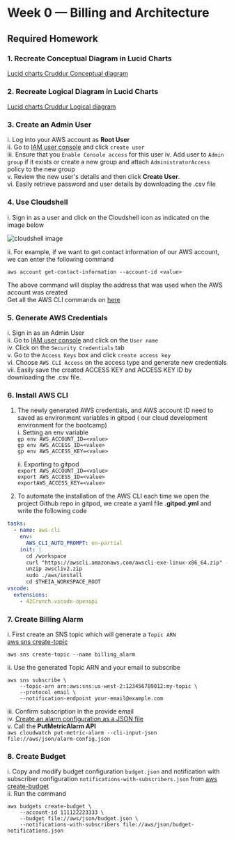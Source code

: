 # Week 0 — Billing and Architecture

## Required Homework

### 1. Recreate Conceptual Diagram in Lucid Charts
[Lucid charts Cruddur Conceptual diagram](https://lucid.app/lucidchart/e2c17852-e646-47e9-9c2e-a505dcb38f2d/edit?viewport_loc=-280%2C-125%2C2237%2C1236%2C0_0&invitationId=inv_6bb0fe62-f6bb-434f-a6db-6b26e20b7c7c)  

### 2.  Recreate Logical Diagram in Lucid Charts
[Lucid charts Cruddur Logical diagram](https://lucid.app/lucidchart/2ae356f2-1b4c-4789-9360-b2eeffef69c8/edit?viewport_loc=-4376%2C-1824%2C6712%2C3708%2C0_0&invitationId=inv_a7c99550-d4fa-4b01-a757-42c6780c9e83)  

###  3. Create an Admin User

i. Log into your AWS account as **Root User**  
ii. Go to [IAM user console](https://us-east-1.console.aws.amazon.com/iam/home?region=us-east-1#/users) and click ``create user``  
iii. Ensure that you ``Enable Console access`` for this user 
iv. Add user to ``Admin group`` if it exists or create a new group and attach ``AdministratorAccess`` policy to the new group  
v. Review the new user's details and then click **Create User**.  
vi. Easily retrieve password and user details by downloading the .csv file


### 4. Use Cloudshell

i. Sign in as a user and click on the Cloudshell icon as indicated on the image below  

![cloudshell image](https://github.com/Nekembe-Boris/user-content/blob/main/cloud_bootcamp/cloudshell.png)

ii. For example, if we want to get contact information of our AWS account, we can enter the following command  

``aws account get-contact-information --account-id <value>``  

The above command will display the address that was used when the AWS  account was created  
Get all the AWS  CLI commands on [here](https://awscli.amazonaws.com/v2/documentation/api/latest/reference/index.html#cli-aws)  

### 5. Generate AWS Credentials

i. Sign in as an Admin User  
ii. Go to [IAM user console](https://us-east-1.console.aws.amazon.com/iam/home?region=us-east-1#/users) and click on the ``User name``  
iv. Click on the ``Security Credentials`` tab  
v. Go to the ``Access Keys`` box and click ``create access key``  
vi. Choose ``AWS CLI Access`` on the access type and generate new credentials  
vii. Easily save the created ACCESS KEY and ACCESS KEY ID by downloading the .csv file.  

### 6. Install AWS CLI

1. The newly generated AWS credentials, and AWS account ID need to saved as environment variables in gitpod ( our cloud development environment for the bootcamp)  
   i. Setting an env variable  
   ``gp env AWS_ACCOUNT_ID=<value>``  
   ``gp env AWS_ACCESS_ID=<value>``  
   ``gp env AWS_ACCESS_KEY=<value>``  

   ii. Exporting to gitpod  
   ``export AWS_ACCOUNT_ID=<value>``  
   ``export AWS_ACCESS_ID=<value>``  
   ``exportAWS_ACCESS_KEY=<value>``
   
3. To automate the installation of the AWS CLI each time we open the project Github repo in gitpod, we create a yaml file **.gitpod.yml** and write the following code  
```yml
tasks:
  - name: aws-cli
    env:
      AWS_CLI_AUTO_PROMPT: on-partial
    init: |
      cd /workspace
      curl "https://awscli.amazonaws.com/awscli-exe-linux-x86_64.zip" -o "awscliv2.zip"
      unzip awscliv2.zip
      sudo ./aws/install
      cd $THEIA_WORKSPACE_ROOT
vscode:
  extensions:
    - 42Crunch.vscode-openapi
   ```

### 7. Create Billing Alarm

i. First create an SNS topic which will generate a ``Topic ARN``  
[aws sns create-topic](https://awscli.amazonaws.com/v2/documentation/api/latest/reference/sns/create-topic.html#examples)  

``aws sns create-topic --name billing_alarm``  

ii. Use the generated Topic ARN and your email to subscribe  
```
aws sns subscribe \  
    --topic-arn arn:aws:sns:us-west-2:123456789012:my-topic \  
    --protocol email \  
    --notification-endpoint your-email@example.com  
```
iii. Confirm subscription in the provide email  
iv. [Create an alarm configuration as a JSON file](https://repost.aws/knowledge-center/cloudwatch-estimatedcharges-alarm)  
v. Call the **PutMetricAlarm API**  
``aws cloudwatch put-metric-alarm --cli-input-json file://aws/json/alarm-config.json``  


### 8. Create Budget
i. Copy and modify budget configuration ``budget.json`` and notification with subscriber configuration ``notifications-with-subscribers.json`` from [aws create-budget](https://awscli.amazonaws.com/v2/documentation/api/latest/reference/budgets/create-budget.html#examples)    
ii. Run the command 
```
aws budgets create-budget \
    --account-id 111122223333 \
    --budget file://aws/json/budget.json \
    --notifications-with-subscribers file://aws/json/budget-notifications.json
```
